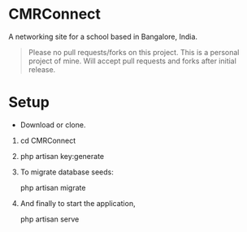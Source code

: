 # CMRConnect
A networking site for a school based in Bangalore, India.

> Please no pull requests/forks on this project. This is a personal project of mine. Will accept pull requests and forks after initial release.

# Setup

* Download or clone.
1.
    cd CMRConnect

		
2.
    php artisan key:generate

	
3. To migrate database seeds:

    php artisan migrate

	
4. And finally to start the application, 

    php artisan serve

		